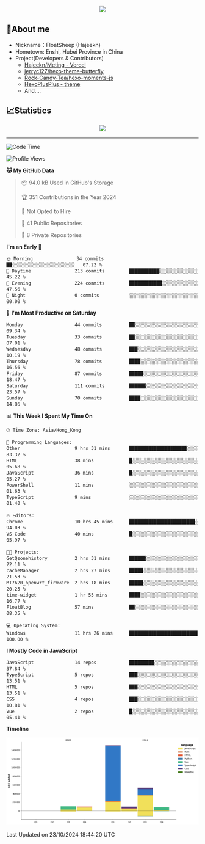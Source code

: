 <p align="center">
   <a href="https://git.io/typing-svg"><img src="https://readme-typing-svg.demolab.com?font=Fira+Code&pause=1000&color=F7DD11&center=true&vCenter=true&width=435&lines=Floating+in+the+clouds~;I'm+glad+to+meet+you+again" /></a>
</p>

## 🥱About me

- Nickname：FloatSheep (Hajeekn)
- Hometown: Enshi, Hubei Province in China
- Project(Developers & Contributors)
   - [Hajeekn/Meting - Vercel](https://github.com/hajeekn/vercel-meting)
   - [jerryc127/hexo-theme-butterfly](https://github.com/jerryc127/hexo-theme-butterfly)
   - [Rock-Candy-Tea/hexo-moments-js](https://github.com/Rock-Candy-Tea/hexo-moments-js)
   - [HexoPlusPlus - theme](https://github.com/HexoPlusPlus/HexoPlusPlus)
   - And....


## 📈Statistics

<div align="center">
<img src="https://github-readme-stats-git-masterrstaa-rickstaa.vercel.app/api?username=FloatSheep" />
</div>

---

<!--START_SECTION:waka-->
![Code Time](http://img.shields.io/badge/Code%20Time-234%20hrs%2046%20mins-blue)

![Profile Views](http://img.shields.io/badge/Profile%20Views-1-blue)

**🐱 My GitHub Data** 

> 📦 94.0 kB Used in GitHub's Storage 
 > 
> 🏆 351 Contributions in the Year 2024
 > 
> 🚫 Not Opted to Hire
 > 
> 📜 41 Public Repositories 
 > 
> 🔑 8 Private Repositories 
 > 
**I'm an Early 🐤** 

```text
🌞 Morning                34 commits          ██░░░░░░░░░░░░░░░░░░░░░░░   07.22 % 
🌆 Daytime                213 commits         ███████████░░░░░░░░░░░░░░   45.22 % 
🌃 Evening                224 commits         ████████████░░░░░░░░░░░░░   47.56 % 
🌙 Night                  0 commits           ░░░░░░░░░░░░░░░░░░░░░░░░░   00.00 % 
```
📅 **I'm Most Productive on Saturday** 

```text
Monday                   44 commits          ██░░░░░░░░░░░░░░░░░░░░░░░   09.34 % 
Tuesday                  33 commits          ██░░░░░░░░░░░░░░░░░░░░░░░   07.01 % 
Wednesday                48 commits          ███░░░░░░░░░░░░░░░░░░░░░░   10.19 % 
Thursday                 78 commits          ████░░░░░░░░░░░░░░░░░░░░░   16.56 % 
Friday                   87 commits          █████░░░░░░░░░░░░░░░░░░░░   18.47 % 
Saturday                 111 commits         ██████░░░░░░░░░░░░░░░░░░░   23.57 % 
Sunday                   70 commits          ████░░░░░░░░░░░░░░░░░░░░░   14.86 % 
```


📊 **This Week I Spent My Time On** 

```text
🕑︎ Time Zone: Asia/Hong_Kong

💬 Programming Languages: 
Other                    9 hrs 31 mins       █████████████████████░░░░   83.32 % 
HTML                     38 mins             █░░░░░░░░░░░░░░░░░░░░░░░░   05.68 % 
JavaScript               36 mins             █░░░░░░░░░░░░░░░░░░░░░░░░   05.27 % 
PowerShell               11 mins             ░░░░░░░░░░░░░░░░░░░░░░░░░   01.63 % 
TypeScript               9 mins              ░░░░░░░░░░░░░░░░░░░░░░░░░   01.40 % 

🔥 Editors: 
Chrome                   10 hrs 45 mins      ████████████████████████░   94.03 % 
VS Code                  40 mins             █░░░░░░░░░░░░░░░░░░░░░░░░   05.97 % 

🐱‍💻 Projects: 
GetQzonehistory          2 hrs 31 mins       ██████░░░░░░░░░░░░░░░░░░░   22.11 % 
cacheManager             2 hrs 27 mins       █████░░░░░░░░░░░░░░░░░░░░   21.53 % 
MT7620_openwrt_firmware  2 hrs 18 mins       █████░░░░░░░░░░░░░░░░░░░░   20.25 % 
time-widget              1 hr 55 mins        ████░░░░░░░░░░░░░░░░░░░░░   16.77 % 
FloatBlog                57 mins             ██░░░░░░░░░░░░░░░░░░░░░░░   08.35 % 

💻 Operating System: 
Windows                  11 hrs 26 mins      █████████████████████████   100.00 % 
```

**I Mostly Code in JavaScript** 

```text
JavaScript               14 repos            █████████░░░░░░░░░░░░░░░░   37.84 % 
TypeScript               5 repos             ███░░░░░░░░░░░░░░░░░░░░░░   13.51 % 
HTML                     5 repos             ███░░░░░░░░░░░░░░░░░░░░░░   13.51 % 
CSS                      4 repos             ███░░░░░░░░░░░░░░░░░░░░░░   10.81 % 
Vue                      2 repos             █░░░░░░░░░░░░░░░░░░░░░░░░   05.41 % 
```



**Timeline**

![Lines of Code chart](https://raw.githubusercontent.com/FloatSheep/FloatSheep/main/assets/bar_graph.png)


 Last Updated on 23/10/2024 18:44:20 UTC
<!--END_SECTION:waka-->

